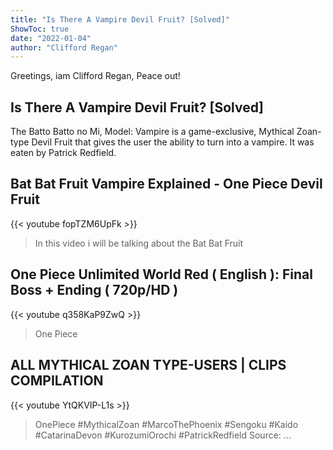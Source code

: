 ```yaml
---
title: "Is There A Vampire Devil Fruit? [Solved]"
ShowToc: true 
date: "2022-01-04"
author: "Clifford Regan" 
---
```


Greetings, iam Clifford Regan, Peace out!
## Is There A Vampire Devil Fruit? [Solved]
 The Batto Batto no Mi, Model: Vampire is a game-exclusive, Mythical Zoan-type Devil Fruit that gives the user the ability to turn into a vampire. It was eaten by Patrick Redfield.

## Bat Bat Fruit Vampire Explained - One Piece Devil Fruit
{{< youtube fopTZM6UpFk >}}
>In this video i will be talking about the Bat Bat Fruit 

## One Piece Unlimited World Red ( English ): Final Boss + Ending ( 720p/HD )
{{< youtube q358KaP9ZwQ >}}
>One Piece

## ALL MYTHICAL ZOAN TYPE-USERS | CLIPS COMPILATION
{{< youtube YtQKVIP-L1s >}}
>OnePiece #MythicalZoan #MarcoThePhoenix #Sengoku #Kaido #CatarinaDevon #KurozumiOrochi #PatrickRedfield Source: ...

